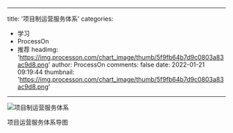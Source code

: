 
---
title: '项目制运营服务体系'
categories: 
 - 学习
 - ProcessOn
 - 推荐
headimg: 'https://img.processon.com/chart_image/thumb/5f9fb64b7d9c0803a83ac9d8.png'
author: ProcessOn
comments: false
date: 2022-01-21 09:19:44
thumbnail: 'https://img.processon.com/chart_image/thumb/5f9fb64b7d9c0803a83ac9d8.png'
---

<div>   
<img class="thumb" alt="项目制运营服务体系" src="https://img.processon.com/chart_image/thumb/5f9fb64b7d9c0803a83ac9d8.png" referrerpolicy="no-referrer">
<p>项目运营服务体系导图</p>  
</div>
            